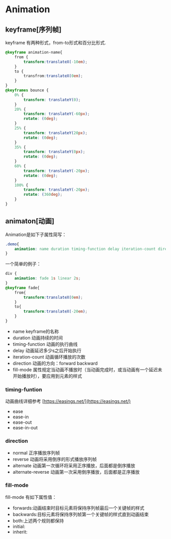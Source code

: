 # Animation

## keyframe[序列帧]
keyframe 有两种形式，from-to形式和百分比形式.
```css
@keyframe animation-name{
    from {
        transform:translateX(-10em);
    }
    to {
        transfrom:translateX(0em);
    }
}
@keyframes bounce {
    0% {
        transform: translateY(0);
    }
    20% {
        transform: translateY(-60px);
        rotate: (0deg);
    }
    25% {
        transform: translateY(20px);
        rotate: (0deg);
    }
    35% {
        transform: translateY(0px);
        rotate: (0deg);
    }
    60% {
        transform: translateY(-20px);
        rotate: (0deg);
    }
    100% {
        transform: translateY(-20px);
        rotate: (360deg);
    }
}
```
## animaton[动画]
Animation是如下子属性简写：
```css
.demo{
    animation: name duration timing-function delay iteration-count direction fill-mode
}
```
一个简单的例子：
```css
div {
    animation: fade 1s linear 2s;
}
@keyframe fade{
    from{
        transform:translateX(0em);
    }
    to{
        transform:translateX(-20em);
    }
}
```
- name keyframe的名称
- duration 动画持续的时间
- timing-function 动画的执行曲线
- delay 动画延迟多少s之后开始执行
- iteration-count 动画循环播放的次数
- direction 动画的方向：forward backward 
- fill-mode 属性规定当动画不播放时（当动画完成时，或当动画有一个延迟未开始播放时），要应用到元素的样式
  
### timing-funtion
动画曲线详细参考 [https://easings.net/](https://easings.net/)
- ease
- ease-in
- ease-out
- ease-in-out
  
### direction
- normal 正序播放序列帧
- reverse 动画将采用倒序的形式播放序列帧
- alternate 动画第一次循环将采用正序播放，后面都是倒序播放
- alternate-reverse 动画第一次采用倒序播放，后面都是正序播放
### fill-mode
fill-mode 有如下属性值：
- forwards:动画结束时目标元素将保持序列帧最后一个关键帧的样式
- backwards:目标元素将保持序列帧第一个关键帧的样式直到动画结束
- both:上述两个规则都保持
- initial:
- inherit:

